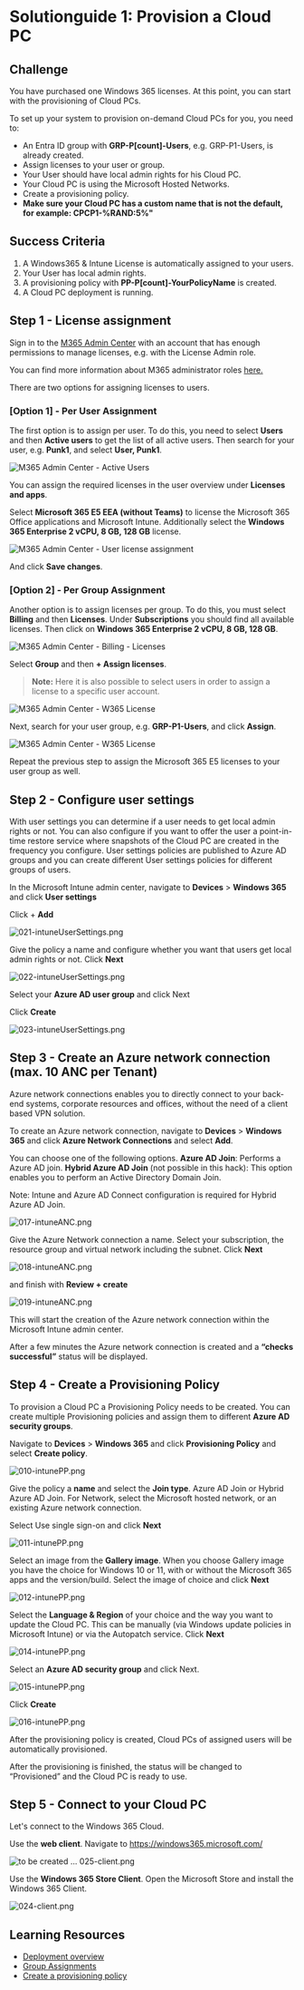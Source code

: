 # Solutionguide 1: Provision a Cloud PC

## Challenge

You have purchased one Windows 365 licenses. At this point, you can start with the provisioning of Cloud PCs.

To set up your system to provision on-demand Cloud PCs for you, you need to:

- An Entra ID group with **GRP-P[count]-Users**, e.g. GRP-P1-Users, is already created.
- Assign licenses to your user or group.
- Your User should have local admin rights for his Cloud PC.
- Your Cloud PC is using the Microsoft Hosted Networks.
- Create a provisioning policy.
- **Make sure your Cloud PC has a custom name that is not the default, for example: CPCP1-%RAND:5%"**

## Success Criteria
1.  A Windows365 & Intune License is automatically assigned to your users.
2.  Your User has local admin rights.
3.  A provisioning policy with **PP-P[count]-YourPolicyName** is created.
4.  A Cloud PC deployment is running.

## Step 1 - License assignment

Sign in to the [M365 Admin Center](https://admin.microsoft.com) with an account that has enough permissions to manage licenses, e.g. with the License Admin role. 

You can find more information about M365 administrator roles [here.](https://learn.microsoft.com/en-us/microsoft-365/admin/add-users/about-admin-roles?view=o365-worldwide)

There are two options for assigning licenses to users. 

###  [Option 1] - Per User Assignment

The first option is to assign per user. To do this, you need to select **Users** and then **Active users** to get the list of all active users. Then search for your user, e.g. **Punk1**, and select **User, Punk1**. 

![M365 Admin Center - Active Users](../../Images/SolutionGuide/W365/01-W365-License-Assignment-1.png)

You can assign the required licenses in the user overview under **Licenses and apps**. 

Select **Microsoft 365 E5 EEA (without Teams)** to license the Microsoft 365 Office applications and Microsoft Intune. Additionally select the **Windows 365 Enterprise 2 vCPU, 8 GB, 128 GB** license. 

![M365 Admin Center - User license assignment](../../Images/SolutionGuide/W365/01-W365-License-Assignment-2.png)

And click **Save changes**.

### [Option 2] - Per Group Assignment

Another option is to assign licenses per group. To do this, you must select **Billing** and then **Licenses**. Under **Subscriptions** you should find all available licenses. Then click on **Windows 365 Enterprise 2 vCPU, 8 GB, 128 GB**. 

![M365 Admin Center - Billing - Licenses](../../Images/SolutionGuide/W365/01-W365-License-Assignment-3.png)

Select **Group** and then **+ Assign licenses**. 

> **Note:** Here it is also possible to select users in order to assign a license to a specific user account.    

![M365 Admin Center - W365 License](../../Images/SolutionGuide/W365/01-W365-License-Assignment-4.png)

Next, search for your user group, e.g. **GRP-P1-Users**, and click **Assign**.

![M365 Admin Center - W365 License](../../Images/SolutionGuide/W365/01-W365-License-Assignment-5.png)

Repeat the previous step to assign the Microsoft 365 E5 licenses to your user group as well. 

## Step 2 - Configure user settings

With user settings you can determine if a user needs to get local admin rights or not. You can also configure if you want to offer the user a point-in-time restore service where snapshots of the Cloud PC are created in the frequency you configure. User settings policies are published to Azure AD groups and you can create different User settings policies for different groups of users.

In the Microsoft Intune admin center, navigate to **Devices** > **Windows 365** and click **User settings**

Click + **Add**

![021-intuneUserSettings.png](../../Images/SolutionGuide/W365/021-intuneUserSettings.png)

Give the policy a name and configure whether you want that users get local admin rights or not. 
Click **Next**

![022-intuneUserSettings.png](../../Images/SolutionGuide/W365/022-intuneUserSettings.png)

Select your **Azure AD user group** and click Next

Click **Create**

![023-intuneUserSettings.png](../../Images/SolutionGuide/W365/023-intuneUserSettings.png)

## Step 3 - Create an Azure network connection (max. 10 ANC per Tenant)

Azure network connections enables you to directly connect to your back-end systems, corporate resources and offices, without the need of a client based VPN solution.

To create an Azure network connection, navigate to **Devices** > **Windows 365** and click **Azure Network Connections** and select **Add**.

You can choose one of the following options.
**Azure AD Join**: Performs a Azure AD join.
**Hybrid Azure AD Join** (not possible in this hack): This option enables you to perform an Active Directory Domain Join. 

Note: Intune and Azure AD Connect configuration is required for Hybrid Azure AD Join.

![017-intuneANC.png](../../Images/SolutionGuide/W365/017-intuneANC.png)

Give the Azure Network connection a name. Select your subscription, the resource group and virtual network including the subnet.
Click **Next**

![018-intuneANC.png](../../Images/SolutionGuide/W365/018-intuneANC.png)

and finish with **Review + create**

![019-intuneANC.png](../../Images/SolutionGuide/W365/019-intuneANC.png)

This will start the creation of the Azure network connection within the Microsoft Intune admin center.

After a few minutes the Azure network connection is created and a **“checks successful”** status will be displayed.

## Step 4 - Create a Provisioning Policy

To provision a Cloud PC a Provisioning Policy needs to be created. You can create multiple Provisioning policies and assign them to different **Azure AD security groups**.

Navigate to **Devices** > **Windows 365** and click **Provisioning Policy** and select **Create policy**.

![010-intunePP.png](../../Images/SolutionGuide/W365/010-intunePP.png)

Give the policy a **name** and select the **Join type**. Azure AD Join or Hybrid Azure AD Join. For Network, select the Microsoft hosted network, or an existing Azure network connection.

Select Use single sign-on and click **Next**

![011-intunePP.png](../../Images/SolutionGuide/W365/011-intunePP.png)

Select an image from the **Gallery image**. When you choose Gallery image you have the choice for Windows 10 or 11, with or without the Microsoft 365 apps and the version/build.
Select the image of choice and click **Next**

![012-intunePP.png](../../Images/SolutionGuide/W365/013-intunePP.png)

Select the **Language & Region** of your choice and the way you want to update the Cloud PC. This can be manually (via Windows update policies in Microsoft Intune) or via the Autopatch service.
Click **Next**

![014-intunePP.png](../../Images/SolutionGuide/W365/014-intunePP.png)


Select an **Azure AD security group** and click Next.

![015-intunePP.png](../../Images/SolutionGuide/W365/015-intunePP.png)

Click **Create**

![016-intunePP.png](../../Images/SolutionGuide/W365/016-intunePP.png)

After the provisioning policy is created, Cloud PCs of assigned users will be automatically provisioned. 

After the provisioning is finished, the status will be changed to “Provisioned” and the Cloud PC is ready to use.

## Step 5 - Connect to your Cloud PC

Let's connect to the Windows 365 Cloud.

Use the **web client**. Navigate to  https://windows365.microsoft.com/

![to be created ... 025-client.png](../../Images/SolutionGuide/W365/024-client.png)

Use the **Windows 365 Store Client**. Open the Microsoft Store and install the Windows 365 Client. 

![024-client.png](../../Images/SolutionGuide/W365/025-client.png)


## Learning Resources
- [Deployment overview](https://learn.microsoft.com/en-us/windows-365/enterprise/deployment-overview)
- [Group Assignments](https://learn.microsoft.com/en-us/azure/active-directory/enterprise-users/licensing-groups-assign)
- [Create a provisioning policy](https://learn.microsoft.com/en-us/windows-365/enterprise/create-provisioning-policy)
